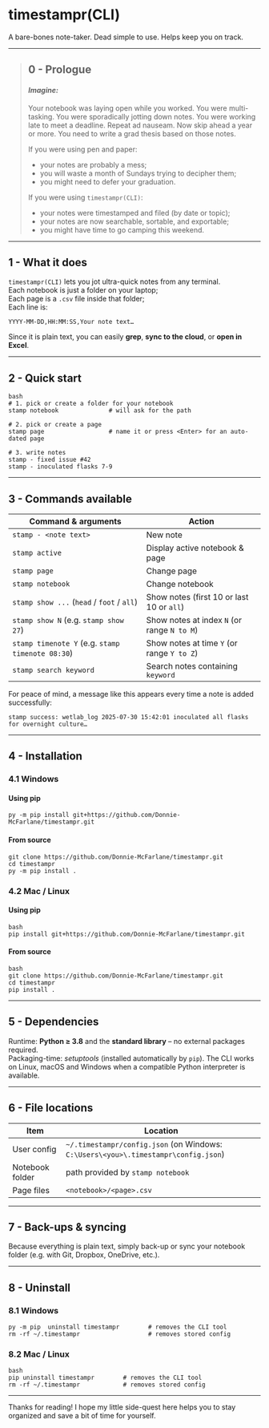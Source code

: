 # timestampr(CLI)

A bare-bones note-taker. Dead simple to use. Helps keep you on track.

---

>## 0 - Prologue
>
> #### *Imagine:*
> Your notebook was laying open while you worked. You were multi-tasking. You were sporadically jotting down notes. You were working late to meet a deadline. Repeat ad nauseam. Now skip ahead a year or more. You need to write a grad thesis based on those notes.
>
>If you were using pen and paper:
>- your notes are probably a mess;
>- you will waste a month of Sundays trying to decipher them;
>- you might need to defer your graduation.
>
>If you were using `timestampr(CLI)`:
>- your notes were timestamped and filed (by date or topic);
>- your notes are now searchable, sortable, and exportable;
>- you might have time to go camping this weekend.

---

## 1 - What it does

`timestampr(CLI)` lets you jot ultra-quick notes from any terminal.\
Each notebook is just a folder on your laptop;\
Each page is a `.csv` file inside that folder;\
Each line is:

```
YYYY-MM-DD,HH:MM:SS,Your note text…
```

Since it is plain text, you can easily **grep**, **sync to the cloud**, or **open in Excel**.

---

## 2 - Quick start

```
bash
# 1. pick or create a folder for your notebook
stamp notebook              # will ask for the path

# 2. pick or create a page
stamp page                  # name it or press <Enter> for an auto-dated page

# 3. write notes
stamp - fixed issue #42
stamp - inoculated flasks 7-9
```

---

## 3 - Commands available

| Command & arguments                                   | Action                                  |
| ----------------------------------------------------- | --------------------------------------- |
| `stamp - <note text>`                                 | New note                                |
| `stamp active`                                        | Display active notebook & page          |
| `stamp page`                                          | Change page                             |
| `stamp notebook`                                      | Change notebook                         |
| `stamp show ...` (`head` / `foot` / `all`)            | Show notes (first 10 or last 10 or `all`) |
| `stamp show N` (e.g. `stamp show 27`)                 | Show notes at index `N` (or range `N to M`) |
| `stamp timenote Y` (e.g. `stamp timenote 08:30`)      | Show notes at time `Y` (or range `Y to Z`)  |
| `stamp search keyword`                                | Search notes containing `keyword`       |

For peace of mind, a message like this appears every time a note is added successfully:

```
stamp success: wetlab_log 2025-07-30 15:42:01 inoculated all flasks for overnight culture…
```

---

## 4 - Installation

### 4.1 Windows

#### Using pip

```
py -m pip install git+https://github.com/Donnie-McFarlane/timestampr.git
```

#### From source

```
git clone https://github.com/Donnie-McFarlane/timestampr.git
cd timestampr
py -m pip install .
```

### 4.2 Mac / Linux

#### Using pip

```
bash
pip install git+https://github.com/Donnie-McFarlane/timestampr.git
```

#### From source

```
bash
git clone https://github.com/Donnie-McFarlane/timestampr.git
cd timestampr
pip install .
```

---

## 5 - Dependencies

Runtime: **Python ≥ 3.8** and the **standard library** – no external packages required.\
Packaging-time: *setuptools* (installed automatically by `pip`). The CLI works
on Linux, macOS and Windows when a compatible Python interpreter is available.

---

## 6 - File locations

| Item            | Location                             |
| --------------- | ------------------------------------ |
| User config     | `~/.timestampr/config.json` (on Windows: `C:\Users\<you>\.timestampr\config.json`) |
| Notebook folder | path provided by `stamp notebook` |
| Page files      | `<notebook>/<page>.csv`              |

---

## 7 - Back-ups & syncing

Because everything is plain text, simply back-up or sync your notebook folder (e.g. with Git, Dropbox, OneDrive, etc.).

---

## 8 - Uninstall

### 8.1 Windows

```
py -m pip  uninstall timestampr        # removes the CLI tool
rm -rf ~/.timestampr                   # removes stored config
```

### 8.2 Mac / Linux

```
bash
pip uninstall timestampr        # removes the CLI tool
rm -rf ~/.timestampr            # removes stored config
```

---

Thanks for reading! I hope my little side-quest here helps you to stay organized and save a bit of time for yourself.
